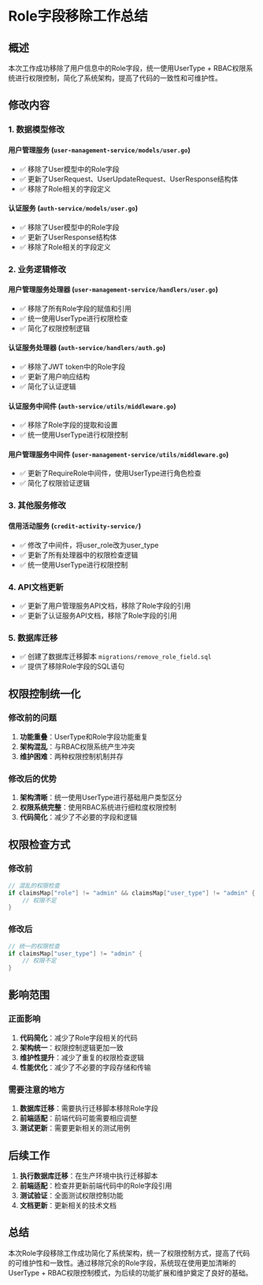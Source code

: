 # Role字段移除工作总结

## 概述

本次工作成功移除了用户信息中的Role字段，统一使用UserType + RBAC权限系统进行权限控制，简化了系统架构，提高了代码的一致性和可维护性。

## 修改内容

### 1. 数据模型修改

#### 用户管理服务 (`user-management-service/models/user.go`)
- ✅ 移除了User模型中的Role字段
- ✅ 更新了UserRequest、UserUpdateRequest、UserResponse结构体
- ✅ 移除了Role相关的字段定义

#### 认证服务 (`auth-service/models/user.go`)
- ✅ 移除了User模型中的Role字段
- ✅ 更新了UserResponse结构体
- ✅ 移除了Role相关的字段定义

### 2. 业务逻辑修改

#### 用户管理服务处理器 (`user-management-service/handlers/user.go`)
- ✅ 移除了所有Role字段的赋值和引用
- ✅ 统一使用UserType进行权限检查
- ✅ 简化了权限控制逻辑

#### 认证服务处理器 (`auth-service/handlers/auth.go`)
- ✅ 移除了JWT token中的Role字段
- ✅ 更新了用户响应结构
- ✅ 简化了认证逻辑

#### 认证服务中间件 (`auth-service/utils/middleware.go`)
- ✅ 移除了Role字段的提取和设置
- ✅ 统一使用UserType进行权限控制

#### 用户管理服务中间件 (`user-management-service/utils/middleware.go`)
- ✅ 更新了RequireRole中间件，使用UserType进行角色检查
- ✅ 简化了权限验证逻辑

### 3. 其他服务修改

#### 信用活动服务 (`credit-activity-service/`)
- ✅ 修改了中间件，将user_role改为user_type
- ✅ 更新了所有处理器中的权限检查逻辑
- ✅ 统一使用UserType进行权限控制

### 4. API文档更新

- ✅ 更新了用户管理服务API文档，移除了Role字段的引用
- ✅ 更新了认证服务API文档，移除了Role字段的引用

### 5. 数据库迁移

- ✅ 创建了数据库迁移脚本 `migrations/remove_role_field.sql`
- ✅ 提供了移除Role字段的SQL语句

## 权限控制统一化

### 修改前的问题
1. **功能重叠**：UserType和Role字段功能重复
2. **架构混乱**：与RBAC权限系统产生冲突
3. **维护困难**：两种权限控制机制并存

### 修改后的优势
1. **架构清晰**：统一使用UserType进行基础用户类型区分
2. **权限系统完整**：使用RBAC系统进行细粒度权限控制
3. **代码简化**：减少了不必要的字段和逻辑

## 权限检查方式

### 修改前
```go
// 混乱的权限检查
if claimsMap["role"] != "admin" && claimsMap["user_type"] != "admin" {
    // 权限不足
}
```

### 修改后
```go
// 统一的权限检查
if claimsMap["user_type"] != "admin" {
    // 权限不足
}
```

## 影响范围

### 正面影响
1. **代码简化**：减少了Role字段相关的代码
2. **架构统一**：权限控制逻辑更加一致
3. **维护性提升**：减少了重复的权限检查逻辑
4. **性能优化**：减少了不必要的字段存储和传输

### 需要注意的地方
1. **数据库迁移**：需要执行迁移脚本移除Role字段
2. **前端适配**：前端代码可能需要相应调整
3. **测试更新**：需要更新相关的测试用例

## 后续工作

1. **执行数据库迁移**：在生产环境中执行迁移脚本
2. **前端适配**：检查并更新前端代码中的Role字段引用
3. **测试验证**：全面测试权限控制功能
4. **文档更新**：更新相关的技术文档

## 总结

本次Role字段移除工作成功简化了系统架构，统一了权限控制方式，提高了代码的可维护性和一致性。通过移除冗余的Role字段，系统现在使用更加清晰的UserType + RBAC权限控制模式，为后续的功能扩展和维护奠定了良好的基础。 
